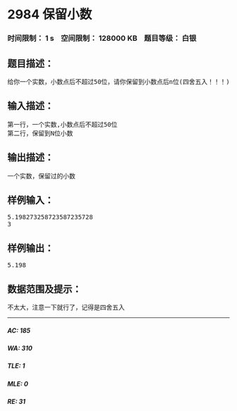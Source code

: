 # 2984 保留小数   
### 时间限制： 1 s&nbsp;&nbsp;&nbsp;&nbsp;空间限制： 128000 KB&nbsp;&nbsp;&nbsp;&nbsp;题目等级： 白银  
## 题目描述：  

<pre>
给你一个实数，小数点后不超过50位，请你保留到小数点后n位(四舍五入！！！)
</pre>
  
  
## 输入描述：  

<pre>
第一行，一个实数,小数点后不超过50位
第二行，保留到N位小数
</pre>
  
  
## 输出描述：  

<pre>
一个实数，保留过的小数
</pre>
  
  
## 样例输入：  

<pre>
5.198273258723587235728 
3
</pre>
  
  
## 样例输出：  

<pre>
5.198
</pre>
  
  
## 数据范围及提示：  

<pre>
不太大，注意一下就行了，记得是四舍五入
</pre>
  
  
***  

##### AC: 185  
##### WA: 310  
##### TLE: 1  
##### MLE: 0  
##### RE: 31  
